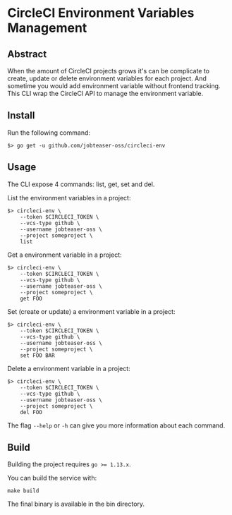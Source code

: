# CircleCI Environment Variables Management

## Abstract
When the amount of CircleCI projects grows it's can be complicate to create, update
or delete environment variables for each project. And sometime you would add
environment variable without frontend tracking. This CLI wrap the CircleCI API
to manage the environment variable.

## Install

Run the following command:

    $> go get -u github.com/jobteaser-oss/circleci-env

## Usage
The CLI expose 4 commands: list, get, set and del.

List the environment variables in a project:

    $> circleci-env \
        --token $CIRCLECI_TOKEN \
        --vcs-type github \
        --username jobteaser-oss \
        --project someproject \
        list

Get a environment variable in a project:

    $> circleci-env \
        --token $CIRCLECI_TOKEN \
        --vcs-type github \
        --username jobteaser-oss \
        --project someproject \
        get FOO

Set (create or update) a environment variable in a project:

    $> circleci-env \
        --token $CIRCLECI_TOKEN \
        --vcs-type github \
        --username jobteaser-oss \
        --project someproject \
        set FOO BAR

Delete a environment variable in a project:

    $> circleci-env \
        --token $CIRCLECI_TOKEN \
        --vcs-type github \
        --username jobteaser-oss \
        --project someproject \
        del FOO

The flag `--help` or `-h` can give you more information about each command.

## Build
Building the project requires `go >= 1.13.x`.

You can build the service with:

    make build

The final binary is available in the bin directory.
